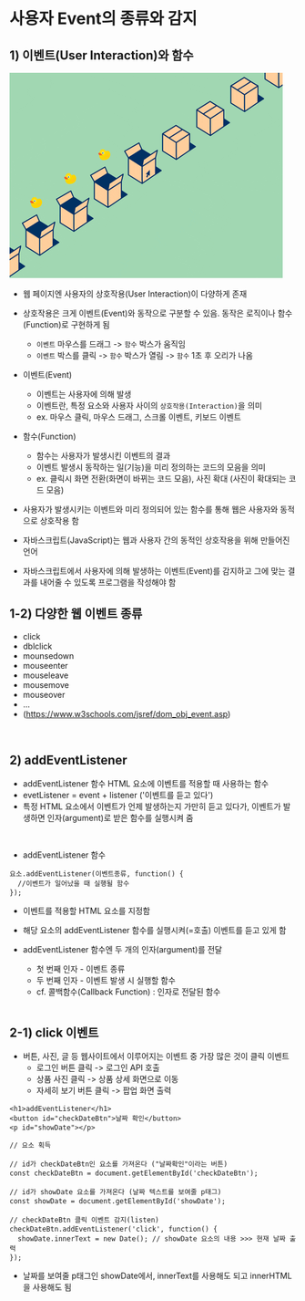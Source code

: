 # 사용자 Event의 종류와 감지

## 1) 이벤트(User Interaction)와 함수

![](./img/giphy.gif)

- 웹 페이지엔 사용자의 상호작용(User Interaction)이 다양하게 존재
- 상호작용은 크게 이벤트(Event)와 동작으로 구분할 수 있음. 동작은 로직이나 함수(Function)로 구현하게 됨

  - `이벤트` 마우스를 드래그 -> `함수` 박스가 움직임
  - `이벤트` 박스를 클릭 -> `함수` 박스가 열림 -> `함수` 1초 후 오리가 나옴

- 이벤트(Event)

  - 이벤트는 사용자에 의해 발생
  - 이벤트란, 특정 요소와 사용자 사이의 `상호작용(Interaction)`을 의미
  - ex. 마우스 클릭, 마우스 드래그, 스크롤 이벤트, 키보드 이벤트

- 함수(Function)

  - 함수는 사용자가 발생시킨 이벤트의 결과
  - 이벤트 발생시 동작하는 일(기능)을 미리 정의하는 코드의 모음을 의미
  - ex. 클릭시 화면 전환(화면이 바뀌는 코드 모음), 사진 확대 (사진이 확대되는 코드 모음)

- 사용자가 발생시키는 이벤트와 미리 정의되어 있는 함수를 통해 웹은 사용자와 동적으로 상호작용 함
- 자바스크립트(JavaScript)는 웹과 사용자 간의 동적인 상호작용을 위해 만들어진 언어
- 자바스크립트에서 사용자에 의해 발생하는 이벤트(Event)를 감지하고 그에 맞는 결과를 내어줄 수 있도록 프로그램을 작성해야 함

## 1-2) 다양한 웹 이벤트 종류

- click
- dblclick
- mounsedown
- mouseenter
- mouseleave
- mousemove
- mouseover
- ...
- (https://www.w3schools.com/jsref/dom_obj_event.asp)

<br>

## 2) addEventListener

- addEventListener 함수 HTML 요소에 이벤트를 적용할 때 사용하는 함수
- evetListener = event + listener ('이벤트를 듣고 있다')
- 특정 HTML 요소에서 이벤트가 언제 발생하는지 가만히 듣고 있다가, 이벤트가 발생하면 인자(argument)로 받은 함수를 실행시켜 줌

<br>

- addEventListener 함수

```
요소.addEventListener(이벤트종류, function() {
  //이벤트가 일어났을 때 실행될 함수
});
```

- 이벤트를 적용할 HTML 요소를 지정함
- 해당 요소의 addEventListener 함수를 실행시켜(=호출) 이벤트를 듣고 있게 함
- addEventListener 함수엔 두 개의 인자(argument)를 전달

  - 첫 번째 인자 - 이벤트 종류
  - 두 번째 인자 - 이벤트 발생 시 실행할 함수
  - cf. 콜백함수(Callback Function) : 인자로 전달된 함수

  <br>

## 2-1) click 이벤트

- 버튼, 사진, 글 등 웹사이트에서 이루어지는 이벤트 중 가장 많은 것이 클릭 이벤트
  - 로그인 버튼 클릭 -> 로그인 API 호출
  - 상품 사진 클릭 -> 상품 상세 화면으로 이동
  - 자세히 보기 버튼 클릭 -> 팝업 화면 출력

```
<h1>addEventListener</h1>
<button id="checkDateBtn">날짜 확인</button>
<p id="showDate"></p>
```

```
// 요소 획득

// id가 checkDateBtn인 요소를 가져온다 ("날짜확인"이라는 버튼)
const checkDateBtn = document.getElementById('checkDateBtn');

// id가 showDate 요소를 가져온다 (날짜 텍스트를 보여줄 p태그)
const showDate = document.getElementById('showDate');

// checkDateBtn 클릭 이벤트 감지(listen)
checkDateBtn.addEventListener('click', function() {
  showDate.innerText = new Date(); // showDate 요소의 내용 >>> 현재 날짜 출력
});
```

- 날짜를 보여줄 p태그인 showDate에서, innerText를 사용해도 되고 innerHTML을 사용해도 됨
